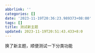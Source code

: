 ```yaml
---
abbrlink: ''
categories: []
date: '2023-11-19T20:36:23.989373+08:00'
tags: []
title: 测试新主题
updated: 2023-11-19T20:51:43.433+8:0
---
```

换了新主题，顺便测试一下分类功能

